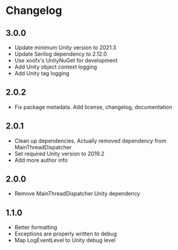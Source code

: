 # Changelog

## 3.0.0
- Update minimum Unity version to 2021.3
- Update Serilog dependency to 2.12.0
- Use xoofx's UnityNuGet for development
- Add Unity object context logging
- Add Unity tag logging
## 2.0.2
- Fix package metadata. Add license, changelog, documentation
## 2.0.1
- Clean up dependencies. Actually removed dependency from MainThreadDispatcher
- Set required Unity version to 2019.2
- Add more author info
## 2.0.0
- Remove MainThreadDispatcher.Unity dependency
## 1.1.0
- Better formatting
- Exceptions are properly written to debug
- Map LogEventLevel to Unity debug level
